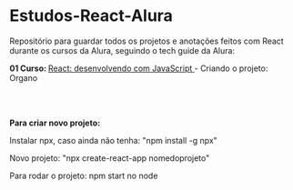 # Estudos-React-Alura
<p>Repositório para guardar todos os projetos e anotações feitos com React durante os cursos da Alura, seguindo o tech guide da Alura:</p>
<p><strong>01 Curso: </strong> <a href="https://cursos.alura.com.br/course/react-desenvolvendo-javascript">React: desenvolvendo com JavaScript </a> - Criando o projeto: Organo</p>

<br>
<br>

 
<p><strong>Para criar novo projeto:</strong></p>

Instalar npx, caso ainda não tenha:
"npm install -g npx"

Novo projeto:
"npx create-react-app nomedoprojeto"

Para rodar o projeto: 
npm start no node




